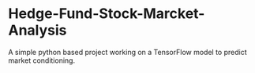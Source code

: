 # Hedge-Fund-Stock-Marcket-Analysis
A simple python based project working on a TensorFlow model to predict market conditioning.
